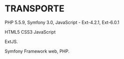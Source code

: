 # TRANSPORTE
PHP 5.5.9, Symfony 3.0, JavaScript - Ext-4.2.1, Ext-6.0.1

HTML5
CSS3
JavaScript

ExtJS.

Symfony Framework web, PHP.
